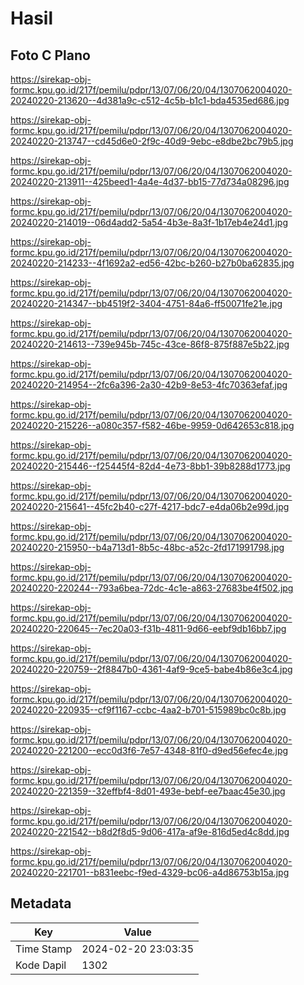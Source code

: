 # Hasil

## Foto C Plano

https://sirekap-obj-formc.kpu.go.id/217f/pemilu/pdpr/13/07/06/20/04/1307062004020-20240220-213620--4d381a9c-c512-4c5b-b1c1-bda4535ed686.jpg

https://sirekap-obj-formc.kpu.go.id/217f/pemilu/pdpr/13/07/06/20/04/1307062004020-20240220-213747--cd45d6e0-2f9c-40d9-9ebc-e8dbe2bc79b5.jpg

https://sirekap-obj-formc.kpu.go.id/217f/pemilu/pdpr/13/07/06/20/04/1307062004020-20240220-213911--425beed1-4a4e-4d37-bb15-77d734a08296.jpg

https://sirekap-obj-formc.kpu.go.id/217f/pemilu/pdpr/13/07/06/20/04/1307062004020-20240220-214019--06d4add2-5a54-4b3e-8a3f-1b17eb4e24d1.jpg

https://sirekap-obj-formc.kpu.go.id/217f/pemilu/pdpr/13/07/06/20/04/1307062004020-20240220-214233--4f1692a2-ed56-42bc-b260-b27b0ba62835.jpg

https://sirekap-obj-formc.kpu.go.id/217f/pemilu/pdpr/13/07/06/20/04/1307062004020-20240220-214347--bb4519f2-3404-4751-84a6-ff50071fe21e.jpg

https://sirekap-obj-formc.kpu.go.id/217f/pemilu/pdpr/13/07/06/20/04/1307062004020-20240220-214613--739e945b-745c-43ce-86f8-875f887e5b22.jpg

https://sirekap-obj-formc.kpu.go.id/217f/pemilu/pdpr/13/07/06/20/04/1307062004020-20240220-214954--2fc6a396-2a30-42b9-8e53-4fc70363efaf.jpg

https://sirekap-obj-formc.kpu.go.id/217f/pemilu/pdpr/13/07/06/20/04/1307062004020-20240220-215226--a080c357-f582-46be-9959-0d642653c818.jpg

https://sirekap-obj-formc.kpu.go.id/217f/pemilu/pdpr/13/07/06/20/04/1307062004020-20240220-215446--f25445f4-82d4-4e73-8bb1-39b8288d1773.jpg

https://sirekap-obj-formc.kpu.go.id/217f/pemilu/pdpr/13/07/06/20/04/1307062004020-20240220-215641--45fc2b40-c27f-4217-bdc7-e4da06b2e99d.jpg

https://sirekap-obj-formc.kpu.go.id/217f/pemilu/pdpr/13/07/06/20/04/1307062004020-20240220-215950--b4a713d1-8b5c-48bc-a52c-2fd171991798.jpg

https://sirekap-obj-formc.kpu.go.id/217f/pemilu/pdpr/13/07/06/20/04/1307062004020-20240220-220244--793a6bea-72dc-4c1e-a863-27683be4f502.jpg

https://sirekap-obj-formc.kpu.go.id/217f/pemilu/pdpr/13/07/06/20/04/1307062004020-20240220-220645--7ec20a03-f31b-4811-9d66-eebf9db16bb7.jpg

https://sirekap-obj-formc.kpu.go.id/217f/pemilu/pdpr/13/07/06/20/04/1307062004020-20240220-220759--2f8847b0-4361-4af9-9ce5-babe4b86e3c4.jpg

https://sirekap-obj-formc.kpu.go.id/217f/pemilu/pdpr/13/07/06/20/04/1307062004020-20240220-220935--cf9f1167-ccbc-4aa2-b701-515989bc0c8b.jpg

https://sirekap-obj-formc.kpu.go.id/217f/pemilu/pdpr/13/07/06/20/04/1307062004020-20240220-221200--ecc0d3f6-7e57-4348-81f0-d9ed56efec4e.jpg

https://sirekap-obj-formc.kpu.go.id/217f/pemilu/pdpr/13/07/06/20/04/1307062004020-20240220-221359--32effbf4-8d01-493e-bebf-ee7baac45e30.jpg

https://sirekap-obj-formc.kpu.go.id/217f/pemilu/pdpr/13/07/06/20/04/1307062004020-20240220-221542--b8d2f8d5-9d06-417a-af9e-816d5ed4c8dd.jpg

https://sirekap-obj-formc.kpu.go.id/217f/pemilu/pdpr/13/07/06/20/04/1307062004020-20240220-221701--b831eebc-f9ed-4329-bc06-a4d86753b15a.jpg


## Metadata

| Key        | Value               |
| ---------- | ------------------- |
| Time Stamp | 2024-02-20 23:03:35 |
| Kode Dapil | 1302                |



